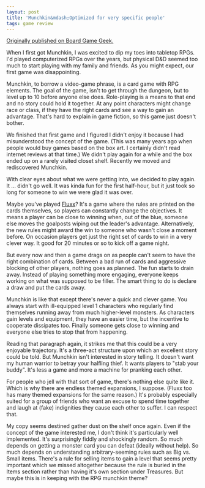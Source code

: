 ```yaml
---
layout: post
title: 'Munchkin&mdash;Optimized for very specific people'
tags: game review
---
```


[Originally published on Board Game
Geek.](https://boardgamegeek.com/thread/2613545/optimized-very-specific-people)

When I first got Munchkin, I was excited to dip my toes into tabletop
RPGs. I'd played computerized RPGs over the years, but physical D&D
seemed too much to start playing with my family and friends. As you
might expect, our first game was disappointing.

Munchkin, to borrow a video-game phrase, is a card game with RPG
elements. The goal of the game, isn't to get through the dungeon, but
to level up to 10 before anyone else does. Role-playing is a means to
that end and no story could hold it together. At any point characters
might change race or class, if they have the right cards and see a way
to gain an advantage. That's hard to explain in game fiction, so this
game just doesn't bother.

We finished that first game and I
figured I didn't enjoy it because I had misunderstood the concept of
the game. (This was many years ago when people would buy games based
on the box art. I certainly didn't read internet reviews at that
time.)  We didn't play again for a while and the box ended up on a
rarely visited closet shelf. Recently we moved and rediscovered
Munchkin.

With clear eyes about what we were getting into, we decided to play
again. It ... didn't go well. It was kinda fun for the first
half-hour, but it just took so long for someone to win we were glad it
was over.

Maybe you've played <a
href="https://boardgamegeek.com/boardgame/258/fluxx" >Fluxx</a>? It's
a game where the rules are printed on the cards themselves, so players
can constantly change the objectives. It means a player can be close
to winning when, out of the blue, someone else moves the goalposts
wiping out the leader's advantage. Alternatively, the new rules might
award the win to someone who wasn't close a moment before. On occasion
players get just the right set of cards to win in a very clever
way. It good for 20 minutes or so to kick off a game
night.

But every now and then a game drags on as people
can't seem to have the right combination of cards. Between a bad run
of cards and aggressive blocking of other players, nothing goes as
planned. The fun starts to drain away. Instead of playing something
more engaging, everyone keeps working on what was supposed to be
filler. The smart thing to do is declare a draw and put the cards
away.

Munchkin is like that except there's never a quick and
clever game. You always start with ill-equipped level 1 characters who
regularly find themselves running away from much higher-level
monsters. As characters gain levels and equipment, they have an easier
time, but the incentive to cooperate dissipates too. Finally someone
gets close to winning and everyone else tries to stop that from
happening.

Reading that paragraph again, it strikes me that
this could be a very enjoyable trajectory. It's a three-act structure
upon which an excellent story could be told. But Munchkin isn't
interested in story telling. It doesn't want my human warrior to
betray your halfling thief. It wants players to "stab your
buddy". It's less a game and more a machine for pranking each
other.

For people who jell with that sort of game, there's
nothing else quite like it. Which is why there are endless themed
expansions, I suppose. (Fluxx too has many themed expansions for the
same reason.) It's probably especially suited for a group of friends
who want an excuse to spend time together and laugh at (fake)
indignities they cause each other to suffer. I can respect
that.

My copy seems destined gather dust on the shelf once
again. Even if the concept of the game interested me, I don't think
it's particularly well implemented. It's surprisingly fiddly and
shockingly random. So much depends on getting a monster card you can
defeat (ideally without help). So much depends on understanding
arbitrary-seeming rules such as Big vs. Small items. There's a rule
for selling items to gain a level that seems pretty important which we
missed altogether because the rule is buried in the Items section
rather than having it's own section under Treasures. But maybe this is
in keeping with the RPG munchkin theme?
